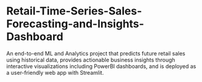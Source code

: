 # Retail-Time-Series-Sales-Forecasting-and-Insights-Dashboard
An end-to-end ML and Analytics project that predicts future retail sales using historical data, provides actionable business insights through interactive visualizations including PowerBI dashboards, and is deployed as a user-friendly web app with Streamlit.
